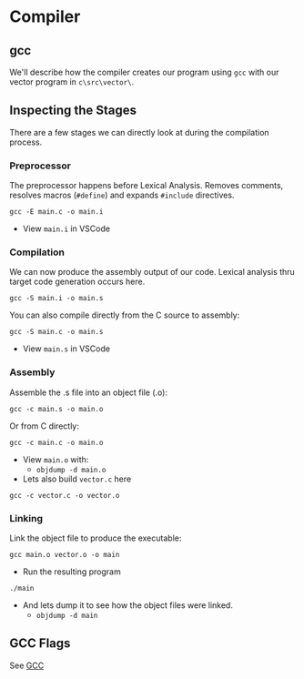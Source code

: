 # Compiler
## gcc
We'll describe how the compiler creates our program using `gcc` with our vector program in `c\src\vector\`.

## Inspecting the Stages
There are a few stages we can directly look at during the compilation process.
### Preprocessor
The preprocessor happens before Lexical Analysis. Removes comments, resolves macros (`#define`) and expands `#include` directives.
```
gcc -E main.c -o main.i
```
- View `main.i` in VSCode
### Compilation
We can now produce the assembly output of our code. Lexical analysis thru target code generation occurs here.
```
gcc -S main.i -o main.s
```
You can also compile directly from the C source to assembly:
```
gcc -S main.c -o main.s
```
- View `main.s` in VSCode
### Assembly
Assemble the .s file into an object file (.o):
```
gcc -c main.s -o main.o
```
Or from C directly:
```
gcc -c main.c -o main.o
```
- View `main.o` with:
    - `objdump -d main.o`
- Lets also build `vector.c` here
```
gcc -c vector.c -o vector.o
```
### Linking
Link the object file to produce the executable:
```
gcc main.o vector.o -o main
```
- Run the resulting program
```
./main
```
- And lets dump it to see how the object files were linked.
    - `objdump -d main`
## GCC Flags
See [GCC](./compiling.md#gcc)
